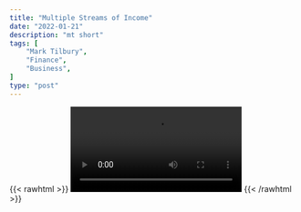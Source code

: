 ```yaml
---
title: "Multiple Streams of Income"
date: "2022-01-21"
description: "mt short"
tags: [
    "Mark Tilbury",
    "Finance",
    "Business",
]
type: "post"
---
```

{{< rawhtml >}}
    <video width="auto" height="auto" controls>
        <source src="https://clips.dev00ps.com/Mark%20Tilbury/streams_of_income.mp4" type="video/mp4"> 
    </video>
{{< /rawhtml >}}